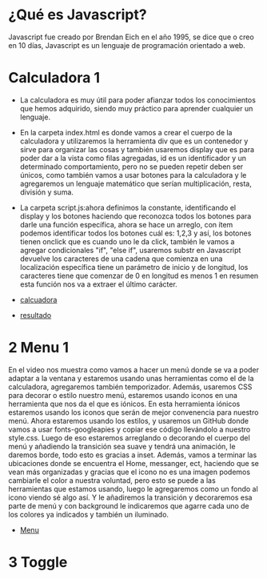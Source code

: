 # ¿Qué es Javascript?

Javascript fue creado por Brendan Eich en el año 1995, se dice que o creo en 10 días, Javascript es un lenguaje de programación orientado a web.

# Calculadora 1

- La calculadora es muy útil para poder afianzar todos los conocimientos que hemos adquirido, siendo muy práctico para aprender cualquier un lenguaje.

- En la carpeta index.html es donde vamos a crear el cuerpo de la calculadora y utilizaremos la herramienta div que es un contenedor y sirve para organizar las cosas y también usaremos display que es para poder dar a la vista como filas agregadas, id es un identificador y un determinado comportamiento, pero no se pueden repetir deben ser únicos, como también vamos a usar botones para la calculadora y le agregaremos un lenguaje matemático que serían multiplicación, resta, división y suma.

- La carpeta script.js:ahora definimos la constante, identificando el display y los botones haciendo que reconozca todos los botones para darle una función específica, ahora se hace un arreglo, con ítem podemos identificar todos los botones cuál es: 1,2,3 y así, los botones tienen onclick que es cuando uno le da click, también le vamos a agregar condicionales "if", "else if", usaremos substr en Javascript devuelve los caracteres de una cadena que comienza en una localización específica tiene un parámetro de inicio y de longitud, los caracteres tiene que comenzar de 0 en longitud es menos 1 en resumen esta función nos va a extraer el último carácter.

- [calcuadora](calculadora.png "calculadora")

- [resultado](resultado.png "resultado")


# 2 Menu 1

En el video nos muestra como vamos a hacer un menú donde se  va a poder adaptar a la ventana y estaremos usando unas herramientas como el de la calculadora, agregaremos también temporizador. Además, usaremos CSS para decorar o estilo nuestro menú, estaremos usando iconos en una herramienta que nos da el que es iónicos. En esta herramienta iónicos estaremos usando los iconos que serán de mejor convenencia para nuestro menú. Ahora estaremos usando los  estilos, y usaremos un GitHub donde vamos a usar fonts-googleapies y copiar ese código llevándolo a nuestro style.css. Luego de eso estaremos arreglando o decorando el cuerpo del menú y añadiendo la transición sea suave y tendrá una animación, le daremos borde, todo esto es gracias a inset. Además, vamos a terminar las ubicaciones donde se encuentra el Home, messanger, ect, haciendo que se vean más organizadas y gracias que el icono no es una imagen podemos cambiarle el color a nuestra voluntad, pero esto se puede a las herramientas que estamos usando, luego le agregaremos como un fondo al icono viendo sé algo así. Y le añadiremos la transición y decoraremos esa parte de menú y con background le indicaremos que agarre cada uno de los colores ya indicados y también un iluminado.

- [Menu](Menu.png "Menu")

# 3 Toggle